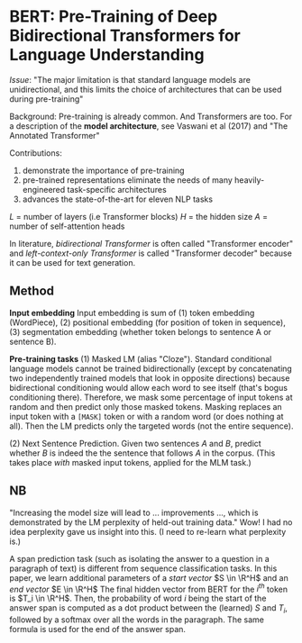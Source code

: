 # BERT: Pre-Training of Deep Bidirectional Transformers for Language Understanding

*Issue*: "The major limitation is that standard language models are unidirectional, and this limits the choice of architectures that can be used during pre-training"

Background: Pre-training is already common. And Transformers are too. For a description of the **model architecture**, see Vaswani et al (2017) and "The Annotated Transformer"

Contributions:
1. demonstrate the importance of pre-training
2. pre-trained representations eliminate the needs of many heavily-engineered task-specific architectures
3. advances the state-of-the-art for eleven NLP tasks

$L$ = number of layers (i.e Transformer blocks)
$H$ = the hidden size
$A$ = number of self-attention heads

In literature, *bidirectional Transformer* is often called "Transformer encoder" and *left-context-only Transformer* is called "Transformer decoder" because it can be used for text generation.

## Method

**Input embedding**
Input embedding is sum of (1) token embedding (WordPiece), (2) positional embedding (for position of token in sequence), (3) segmentation embedding (whether token belongs to sentence A or sentence B).

**Pre-training tasks**
(1) Masked LM (alias "Cloze"). Standard conditional language models cannot be trained bidirectionally (except by concatenating two independently trained models that look in opposite directions) because bidirectional conditioning would allow each word to see itself (that's bogus conditioning there). Therefore, we mask some percentage of input tokens at random and then predict only those masked tokens. Masking replaces an input token with a `[MASK]` token or with a random word (or does nothing at all). Then the LM predicts only the targeted words (not the entire sequence).

(2) Next Sentence Prediction. Given two sentences $A$ and $B$, predict whether $B$ is indeed the the sentence that follows $A$ in the corpus. (This takes place *with* masked input tokens, applied for the MLM task.)

## NB

"Increasing the model size will lead to ... improvements ..., which is demonstrated by the LM perplexity of held-out training data." Wow! I had no idea perplexity gave us insight into this. (I need to re-learn what perplexity is.)

A span prediction task (such as isolating the answer to a question in a paragraph of text) is different from sequence classification tasks. In this paper, we learn additional parameters of a *start vector* $S \in \R^H$ and an *end vector* $E \in \R^H$ The final hidden vector from BERT for the $i^{th}$ token is $T_i \in \R^H$. Then, the probability of word $i$ being the start of the answer span is computed as a dot product between the (learned) $S$ and $T_i$, followed by a softmax over all the words in the paragraph. The same formula is used for the end of the answer span.
<!--stackedit_data:
eyJoaXN0b3J5IjpbMTE0NzY0MTI0MSw4MDMxMDUzNDksLTEyOD
AxNDM3MzUsMTAwODc0OTcwMV19
-->
